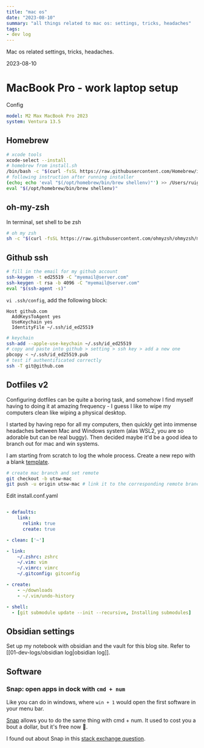 ```yaml
---
title: "mac os"
date: "2023-08-10"
summary: "all things related to mac os: settings, tricks, headaches"
tags:
- dev log
---
```


Mac os related settings, tricks, headaches.

2023-08-10

# MacBook Pro - work laptop setup

Config

```yaml
model: M2 Max MacBook Pro 2023
system: Ventura 13.5
```

## Homebrew

```bash
# xcode tools
xcode-select --install
# homebrew from install.sh
/bin/bash -c "$(curl -fsSL https://raw.githubusercontent.com/Homebrew/install/HEAD/install.sh)"
# following instruction after running installer
(echo; echo 'eval "$(/opt/homebrew/bin/brew shellenv)"') >> /Users/ruiguo/.zprofile
eval "$(/opt/homebrew/bin/brew shellenv)"
```

## oh-my-zsh

In terminal, set shell to be zsh

```bash
# oh my zsh
sh -c "$(curl -fsSL https://raw.githubusercontent.com/ohmyzsh/ohmyzsh/master/tools/install.sh)"
```

## Github ssh

```bash
# fill in the email for my github account
ssh-keygen -t ed25519 -C "myemail@server.com"
ssh-keygen -t rsa -b 4096 -C "myemail@server.com"
eval "$(ssh-agent -s)"
```

`vi .ssh/config`,  add the following block:

```
Host github.com
  AddKeysToAgent yes
  UseKeychain yes
  IdentityFile ~/.ssh/id_ed25519
```

```bash
# keychain
ssh-add --apple-use-keychain ~/.ssh/id_ed25519
# copy and paste into github > setting > ssh key > add a new one
pbcopy < ~/.ssh/id_ed25519.pub
# test if authentificated correctly
ssh -T git@github.com
```

## Dotfiles v2

Configuring dotfiles can be quite a boring task, and somehow I find myself having to doing it at amazing frequency -
I guess I like to wipe my computers clean like wiping a physical desktop.

I started by having repo for all my computers, then quickly get into immense headaches between Mac and Windows system (alas WSL2, you are so adorable but can be real buggy). Then decided maybe it'd be a good idea to branch out for mac and win systems.

I am starting from scratch to log the whole process.
Create a new repo with a blank [template](https://github.com/anishathalye/dotfiles_template).

```bash
# create mac branch and set remote
git checkout -b utsw-mac
git push -u origin utsw-mac # link it to the corresponding remote branch
```

Edit install.conf.yaml

```yaml

- defaults:
    link:
      relink: true
      create: true

- clean: ['~']

- link:
    ~/.zshrc: zshrc
    ~/.vim: vim
    ~/.vimrc: vimrc
    ~/.gitconfig: gitconfig

- create:
    - ~/downloads
    - ~/.vim/undo-history

- shell:
  - [git submodule update --init --recursive, Installing submodules]
```

## Obsidian settings

Set up my notebook with obsidian and the vault for this blog site.
Refer to [[01-dev-logs/obsidian log|obsidian log]].

## Software

### Snap: open apps in dock with `cmd + num`

Like you can do in windows, where `win + 1` would open the first software in your menu bar.

[Snap](https://apps.apple.com/us/app/snap/id418073146?mt=12) allows you to do the same thing with cmd + num. 
It used to cost you a bout a dollar, but it's free now 👻.

I found out about Snap in this [stack exchange question](https://apple.stackexchange.com/questions/4390/keyboard-shortcut-for-launching-apps-in-dock).